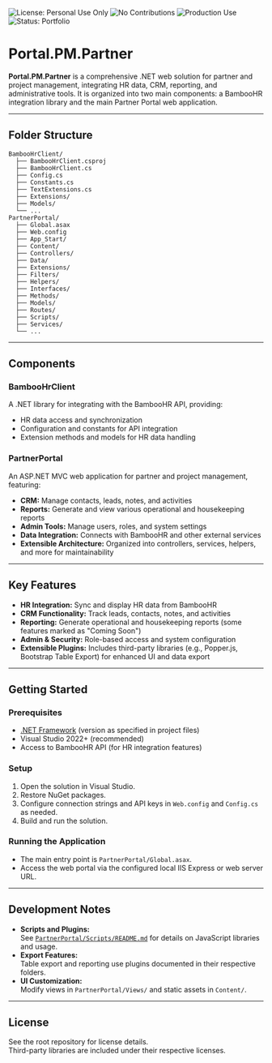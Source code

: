 ![License: Personal Use Only](https://img.shields.io/badge/license-personal--use--only-blue.svg)
![No Contributions](https://img.shields.io/badge/contributions-closed-red.svg)
![Production Use](https://img.shields.io/badge/production%20use-not%20authorized-lightgrey.svg)
![Status: Portfolio](https://img.shields.io/badge/status-portfolio-brightgreen.svg)

# Portal.PM.Partner

**Portal.PM.Partner** is a comprehensive .NET web solution for partner and project management, integrating HR data, CRM, reporting, and administrative tools. It is organized into two main components: a BambooHR integration library and the main Partner Portal web application.

---

## Folder Structure

```
BambooHrClient/
  ├── BambooHrClient.csproj
  ├── BambooHrClient.cs
  ├── Config.cs
  ├── Constants.cs
  ├── TextExtensions.cs
  ├── Extensions/
  ├── Models/
  └── ...
PartnerPortal/
  ├── Global.asax
  ├── Web.config
  ├── App_Start/
  ├── Content/
  ├── Controllers/
  ├── Data/
  ├── Extensions/
  ├── Filters/
  ├── Helpers/
  ├── Interfaces/
  ├── Methods/
  ├── Models/
  ├── Routes/
  ├── Scripts/
  ├── Services/
  └── ...
```

---

## Components

### BambooHrClient

A .NET library for integrating with the BambooHR API, providing:

- HR data access and synchronization
- Configuration and constants for API integration
- Extension methods and models for HR data handling

### PartnerPortal

An ASP.NET MVC web application for partner and project management, featuring:

- **CRM:** Manage contacts, leads, notes, and activities
- **Reports:** Generate and view various operational and housekeeping reports
- **Admin Tools:** Manage users, roles, and system settings
- **Data Integration:** Connects with BambooHR and other external services
- **Extensible Architecture:** Organized into controllers, services, helpers, and more for maintainability

---

## Key Features

- **HR Integration:** Sync and display HR data from BambooHR
- **CRM Functionality:** Track leads, contacts, notes, and activities
- **Reporting:** Generate operational and housekeeping reports (some features marked as "Coming Soon")
- **Admin & Security:** Role-based access and system configuration
- **Extensible Plugins:** Includes third-party libraries (e.g., Popper.js, Bootstrap Table Export) for enhanced UI and data export

---

## Getting Started

### Prerequisites

- [.NET Framework](https://dotnet.microsoft.com/) (version as specified in project files)
- Visual Studio 2022+ (recommended)
- Access to BambooHR API (for HR integration features)

### Setup

1. Open the solution in Visual Studio.
2. Restore NuGet packages.
3. Configure connection strings and API keys in `Web.config` and `Config.cs` as needed.
4. Build and run the solution.

### Running the Application

- The main entry point is `PartnerPortal/Global.asax`.
- Access the web portal via the configured local IIS Express or web server URL.

---

## Development Notes

- **Scripts and Plugins:**  
  See [`PartnerPortal/Scripts/README.md`](PartnerPortal/Scripts/README.md) for details on JavaScript libraries and usage.
- **Export Features:**  
  Table export and reporting use plugins documented in their respective folders.
- **UI Customization:**  
  Modify views in `PartnerPortal/Views/` and static assets in `Content/`.

---

## License

See the root repository for license details.  
Third-party libraries are included under their respective licenses.
